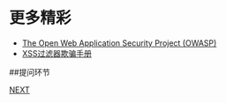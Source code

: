 更多精彩
========================================


* [The Open Web Application Security Project (OWASP)](https://www.owasp.org/index.php/Main_Page)
* [XSS过滤器欺骗手册](../ref/XSS_Filter_Evasion_Cheat_Sheet.html)

##提问环节

[NEXT](2.1.csrf.md)
